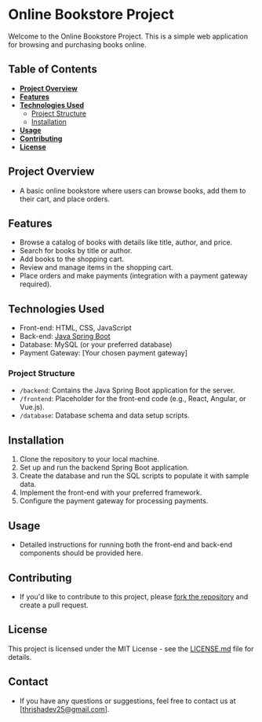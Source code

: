 <h1>Online Bookstore Project</h1>

Welcome to the Online Bookstore Project. This is a simple web application for browsing and purchasing books online.

## Table of Contents

- [**Project Overview**](#project-overview)
- [**Features**](#features)
- [**Technologies Used**](#technologies-used)
  - [Project Structure](#project-structure)
  - [Installation](#installation)
- [**Usage**](#usage)
- [**Contributing**](#contributing)
- [**License**](#license)

## Project Overview

- A basic online bookstore where users can browse books, add them to their cart, and place orders.

## Features

- Browse a catalog of books with details like title, author, and price.
- Search for books by title or author.
- Add books to the shopping cart.
- Review and manage items in the shopping cart.
- Place orders and make payments (integration with a payment gateway required).

## Technologies Used

- Front-end: HTML, CSS, JavaScript
- Back-end: [Java Spring Boot](https://spring.io/projects/spring-boot)
- Database: MySQL (or your preferred database)
- Payment Gateway: [Your chosen payment gateway]

### Project Structure

- `/backend`: Contains the Java Spring Boot application for the server.
- `/frontend`: Placeholder for the front-end code (e.g., React, Angular, or Vue.js).
- `/database`: Database schema and data setup scripts.

## Installation

1. Clone the repository to your local machine.
2. Set up and run the backend Spring Boot application.
3. Create the database and run the SQL scripts to populate it with sample data.
4. Implement the front-end with your preferred framework.
5. Configure the payment gateway for processing payments.

## Usage

- Detailed instructions for running both the front-end and back-end components should be provided here.

## Contributing

- If you'd like to contribute to this project, please [fork the repository](https://docs.github.com/en/get-started/quickstart/fork-a-repo) and create a pull request.

## License

This project is licensed under the MIT License - see the [LICENSE.md](LICENSE.md) file for details.

## Contact

- If you have any questions or suggestions, feel free to contact us at [thrishadev25@gmail.com].


